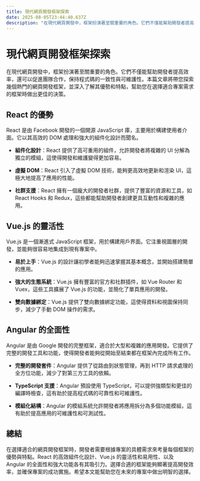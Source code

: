 ```yaml
---
title: 現代網頁開發框架探索
date: 2025-08-05T23:44:40.637Z
description: "在現代網頁開發中，框架扮演著至關重要的角色。它們不僅能幫助開發者提高效率，還可以促進團隊合作，保持程式碼的一致性與可維護性。本篇文章將帶您探索幾個熱門的網頁開發框架，並深入了解其優勢和特點，幫助您在選擇適合專案需求的框架時做出更佳的決策。"
---
```


# 現代網頁開發框架探索

在現代網頁開發中，框架扮演著至關重要的角色。它們不僅能幫助開發者提高效率，還可以促進團隊合作，保持程式碼的一致性與可維護性。本篇文章將帶您探索幾個熱門的網頁開發框架，並深入了解其優勢和特點，幫助您在選擇適合專案需求的框架時做出更佳的決策。

## React 的優勢

React 是由 Facebook 開發的一個開源 JavaScript 庫，主要用於構建使用者介面。它以其高效的 DOM 處理和強大的組件化設計而聞名。

- **組件化設計**：React 提供了高可重用的組件，允許開發者將複雜的 UI 分解為獨立的模組，這使得開發和維護變得更加容易。

- **虛擬 DOM**：React 引入了虛擬 DOM 技術，能夠更高效地更新和渲染 UI，這極大地提高了應用的性能。

- **社群支援**：React 擁有一個龐大的開發者社群，提供了豐富的資源和工具，如 React Hooks 和 Redux，這些都能幫助開發者創建更具互動性和複雜的應用。

## Vue.js 的靈活性

Vue.js 是一個漸進式 JavaScript 框架，用於構建用戶界面。它注重視圖層的開發，並能夠很容易地集成到現有專案中。

- **易於上手**：Vue.js 的設計讓初學者能夠迅速掌握其基本概念，並開始搭建簡單的應用。

- **強大的生態系統**：Vue.js 擁有豐富的官方和社群插件，如 Vue Router 和 Vuex，這些工具擴展了 Vue.js 的功能，並簡化了單頁應用的開發。

- **雙向數據綁定**：Vue.js 提供了雙向數據綁定功能，這使得資料和視圖保持同步，減少了手動 DOM 操作的需求。

## Angular 的全面性

Angular 是由 Google 開發的完整框架，適合於大型和複雜的應用開發。它提供了完整的開發工具和功能，使得開發者能夠從開始至結束都在框架內完成所有工作。

- **完整的開發套件**：Angular 提供了從路由到狀態管理，再到 HTTP 請求處理的全方位功能，減少了對第三方工具的依賴。

- **TypeScript 支援**：Angular 預設使用 TypeScript，可以提供強類型和更佳的編譯時檢查，這有助於提高程式碼的可靠性和可維護性。

- **模組化結構**：Angular 的模組系統允許開發者將應用拆分為多個功能模組，這有助於提高應用的可維護性和可測試性。

## 總結

在選擇適合的網頁開發框架時，開發者需要根據專案的具體需求來考量每個框架的優勢與特點。React 的高效組件化設計、Vue.js 的靈活性和易用性、以及 Angular 的全面性和強大功能各有其吸引力。選擇合適的框架能夠顯著提高開發效率，並確保專案的成功實施。希望本文能幫助您在未來的專案中做出明智的選擇。